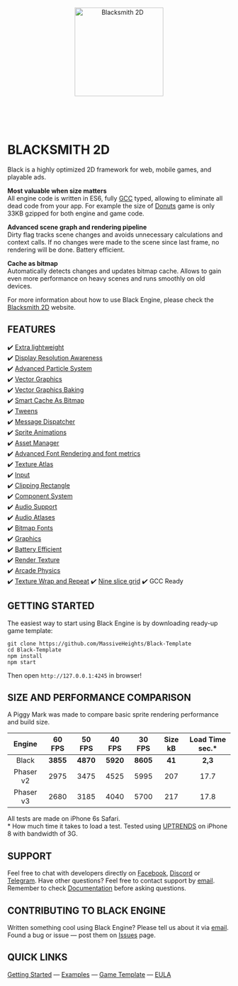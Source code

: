 <br /><br /><br />
<p align="center">
  <a href="http://blacksmith2d.io">
    <img alt="Blacksmith 2D" src="http://blacksmith2d.io/content/branding/gray-logo.svg" width="200" />
  </a>
</p>
<br /><br /><br />

# BLACKSMITH 2D
Black is a highly optimized 2D framework for web, mobile games, and playable ads.  

**Most valuable when size matters**  
All engine code is written in ES6, fully [GCC](https://developers.google.com/closure/compiler/) typed, allowing to eliminate all dead code from your app. For example the size of [Donuts](http://blacksmith2d.io/Docs/Tutorials/Donuts%20Blitz) game is only 33KB gzipped for both engine and game code.

**Advanced scene graph and rendering pipeline**  
Dirty flag tracks scene changes and avoids unnecessary calculations and context calls. If no changes were made to the scene since last frame, no rendering will be done. Battery efficient.

**Cache as bitmap**  
Automatically detects changes and updates bitmap cache. Allows to gain even more performance on heavy scenes and runs smoothly on old devices.

For more information about how to use Black Engine, please check the [Blacksmith 2D](http://blacksmith2d.io/) website.

## FEATURES
✔️ [Extra lightweight](https://github.com/MassiveHeights/Black#size-and-performance-comparison)  
✔️ [Display Resolution Awareness](https://blacksmith2d.io/Docs/Examples/Stage/Letterbox)  
✔️ [Advanced Particle System](https://blacksmith2d.io/Docs/Examples/Particles/Vector%20Field)  
✔️ [Vector Graphics](https://blacksmith2d.io/Docs/Examples/Vector%20Graphics/Vector%20As%20a%20Sprite)  
✔️ [Vector Graphics Baking](https://blacksmith2d.io/Docs/Examples/Vector%20Graphics/Vector%20As%20a%20Sprite)  
✔️ [Smart Cache As Bitmap](https://blacksmith2d.io/Docs/Examples/Sprites/Cache%20As%20Bitmap)  
✔️ [Tweens](https://blacksmith2d.io/Docs/Examples/Tweening/Chain)  
✔️ [Message Dispatcher](https://blacksmith2d.io/Docs/Examples/Input/Layers)  
✔️ [Sprite Animations](https://blacksmith2d.io/Docs/Examples/Sprites/Sprite%20Animation)  
✔️ [Asset Manager](https://blacksmith2d.io/Docs/Examples/Basics/Load%20images%20from%20atlas)  
✔️ [Advanced Font Rendering and font metrics](https://blacksmith2d.io/Docs/Examples/Text/Having%20fun)  
✔️ [Texture Atlas](https://blacksmith2d.io/Docs/Examples/Basics/Load%20images%20from%20atlas)  
✔️ [Input](https://blacksmith2d.io/Docs/Examples/Input/Pointer%20Messages)  
✔️ [Clipping Rectangle](https://blacksmith2d.io/Docs/Examples/Sprites/Clipping%20Rectangle)  
✔️ [Component System](https://blacksmith2d.io/Docs/Examples/Input/Drag%20Sprite)  
✔️ [Audio Support](https://blacksmith2d.io/Docs/Examples/Audio/Spatial%20Sound)  
✔️ [Audio Atlases](https://blacksmith2d.io/Docs/Examples/Audio/Sound%20Atlas)  
✔️ [Bitmap Fonts](https://blacksmith2d.io/Docs/Examples/Text/Bitmap%20Font)  
✔️ [Graphics](https://blacksmith2d.io/Docs/Examples/Graphics/Bezier)  
✔️ [Battery Efficient](https://blacksmith2d.io/Docs/Examples/Drivers/Skip%20Unchanged%20Frames)  
✔️ [Render Texture](https://blacksmith2d.io/Docs/Examples/Drivers/Render%20Texture)  
✔️ [Arcade Physics](https://blacksmith2d.io/Docs/Examples/Arcade%20Physics/Mario)  
✔️ [Texture Wrap and Repeat](https://blacksmith2d.io/Docs/Examples/Sprites/Texture%20Repeat)
✔️ [Nine slice grid](https://blacksmith2d.io/Docs/Examples/Sprites/Slice%209%20Grid)
✔️ GCC Ready  

## GETTING STARTED
The easiest way to start using Black Engine is by downloading ready-up game template:
```
git clone https://github.com/MassiveHeights/Black-Template
cd Black-Template
npm install
npm start
```
Then open `http://127.0.0.1:4245` in browser!

## SIZE AND PERFORMANCE COMPARISON
A Piggy Mark was made to compare basic sprite rendering performance and build size.

**Engine**|**60 FPS**|**50 FPS**|**40 FPS**|**30 FPS**|**Size kB**|**Load Time sec.***
:-----:|:-----:|:-----:|:-----:|:-----:|:-----:|:-----:
Black|**3855**|**4870**|**5920**|**8605**|**41**|**2,3**
Phaser v2|2975|3475|4525|5995|207|17.7
Phaser v3|2680|3185|4040|5700|217|17.8

All tests are made on iPhone 6s Safari.  
\* How much time it takes to load a test. Tested using [UPTRENDS](https://www.uptrends.com) on iPhone 8 with bandwidth of 3G.

## SUPPORT
Feel free to chat with developers directly on [Facebook](https://www.facebook.com/Blacksmith2D/), [Discord](https://discord.gg/HWzzCcy) or [Telegram](https://t.me/joinchat/FOkhwRDEhoxI3cNDBdi6fQ). Have other questions? Feel free to contact support by <a href="mailto:support@blacksmith2d.io?subject=Hello">email</a>.
Remember to check [Documentation](http://blacksmith2d.io/Docs/) before asking questions.

## CONTRIBUTING TO BLACK ENGINE
Written something cool using Black Engine? Please tell us about it via <a href="mailto:support@blacksmith2d.io?subject=Hello">email</a>.  
Found a bug or issue — post them on [Issues](https://github.com/MassiveHeights/Black/issues) page.

## QUICK LINKS
[Getting Started](http://blacksmith2d.io/Docs/Tutorials/Getting%20Started) —
[Examples](http://blacksmith2d.io/Docs/Examples) —
[Game Template](http://github.com/MassiveHeights/Black-Template) —
[EULA](https://github.com/MassiveHeights/Black/blob/master/LICENSE.md) 